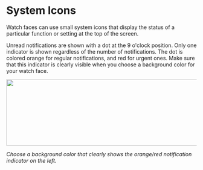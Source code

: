 # System Icons

Watch faces can use small system icons that display the status of a particular function or setting at the top of the screen.

Unread notifications are shown with a dot at the 9 o'clock position. Only one indicator is shown regardless of the number of notifications. The dot is colored orange for regular notifications, and red for urgent ones. Make sure that this indicator is clearly visible when you choose a background color for your watch face.

<img src="media/watchface_4.4.0.png" width="601" height="176" />  

*Choose a background color that clearly shows the orange/red notification indicator on the left.*
